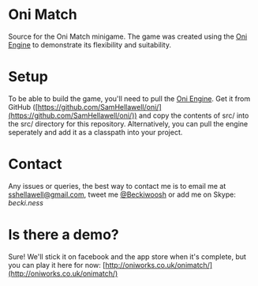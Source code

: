 Oni Match
=========
Source for the Oni Match minigame. The game was created using the [Oni Engine](https://github.com/SamHellawell/oni) to demonstrate its flexibility and suitability.

Setup
=====
To be able to build the game, you'll need to pull the [Oni Engine](https://github.com/SamHellawell/oni). Get it from GitHub ([https://github.com/SamHellawell/oni/](https://github.com/SamHellawell/oni/)) and copy the contents of src/ into the src/ directory for this repository. Alternatively, you can pull the engine seperately and add it as a classpath into your project.

Contact
=======
Any issues or queries, the best way to contact me is to email me at [sshellawell@gmail.com](mailto:sshellawell@gmail.com), tweet me [@Beckiwoosh](http://twitter.com/Beckiwoosh) or add me on Skype: *becki.ness*

Is there a demo?
====
Sure! We'll stick it on facebook and the app store when it's complete, but you can play it here for now: [http://oniworks.co.uk/onimatch/](http://oniworks.co.uk/onimatch/)